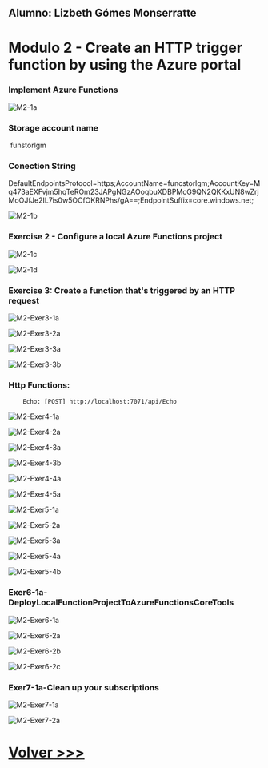 ## Alumno: Lizbeth Gómes Monserratte

# Modulo 2 - Create an HTTP trigger function by using  the Azure portal

###  Implement Azure Functions

![M2-1a](ZZ-lab/M2-1a.PNG)

### Storage account name

​	funstorlgm

### Conection String

DefaultEndpointsProtocol=https;AccountName=funcstorlgm;AccountKey=Mq473aEXFvjm5hqTeROm23JAPgNGzAOoqbuXDBPMcG9QN2QKKxUN8wZrjMoOJfJe2IL7is0w5OCfOKRNPhs/gA==;EndpointSuffix=core.windows.net;



![M2-1b](ZZ-lab/M2-1b.PNG)

### Exercise 2 - Configure a local Azure Functions project



![M2-1c](ZZ-lab/M2-1c.PNG)

![M2-1d](ZZ-lab/M2-1d.PNG)

### Exercise 3: Create a function that's triggered by an HTTP request



![M2-Exer3-1a](ZZ-lab/M2-Exer3-1a.PNG)

![M2-Exer3-2a](ZZ-lab/M2-Exer3-2a.PNG)

![M2-Exer3-3a](ZZ-lab/M2-Exer3-3a.PNG)

![M2-Exer3-3b](ZZ-lab/M2-Exer3-3b.PNG)

### Http Functions:

        Echo: [POST] http://localhost:7071/api/Echo

![M2-Exer4-1a](ZZ-lab/M2-Exer4-1a.PNG)

![M2-Exer4-2a](ZZ-lab/M2-Exer4-2a.PNG)

![M2-Exer4-3a](ZZ-lab/M2-Exer4-3a.PNG)

![M2-Exer4-3b](ZZ-lab/M2-Exer4-3b.PNG)

![M2-Exer4-4a](ZZ-lab/M2-Exer4-4a.PNG)

![M2-Exer4-5a](ZZ-lab/M2-Exer4-5a.PNG)

![M2-Exer5-1a](ZZ-lab/M2-Exer5-1a.PNG)

![M2-Exer5-2a](ZZ-lab/M2-Exer5-2a.PNG)

![M2-Exer5-3a](ZZ-lab/M2-Exer5-3a.PNG)

![M2-Exer5-4a](ZZ-lab/M2-Exer5-4a.PNG)

![M2-Exer5-4b](ZZ-lab/M2-Exer5-4b.PNG)



### Exer6-1a-DeployLocalFunctionProjectToAzureFunctionsCoreTools

![M2-Exer6-1a](ZZ-lab/M2-Exer6-1a.PNG)

![M2-Exer6-2a](ZZ-lab/M2-Exer6-2a.PNG)

![M2-Exer6-2b](ZZ-lab/M2-Exer6-2b.PNG)

![M2-Exer6-2c](ZZ-lab/M2-Exer6-2c.PNG)

### Exer7-1a-Clean up your subscriptions

![M2-Exer7-1a](ZZ-lab/M2-Exer7-1a.PNG)

![M2-Exer7-2a](ZZ-lab/M2-Exer7-2a.PNG)



# [Volver >>>](https://github.com/liztraining2021/CFTICIFCD3820611/blob/master/ContenidoEvidenciasAZ-204.md)

